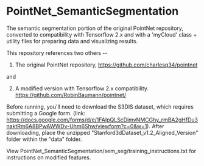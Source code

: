 # PointNet_SemanticSegmentation
The semantic segmentation portion of the original PointNet repository, converted to compatibility with Tensorflow 2.x and with a 'myCloud' class + utility files for preparing data and visualizing results.

This repository references two others --

1. The original PointNet repository,
https://github.com/charlesq34/pointnet

and

2. A modified version with Tensorflow 2.x compatibility.
https://github.com/RobinBaumann/pointnet/

Before running, you'll need to download the S3DIS dataset, which requires submitting a Google form. (link: https://docs.google.com/forms/d/e/1FAIpQLScDimvNMCGhy_rmBA2gHfDu3naktRm6A8BPwAWWDv-Uhm6Shw/viewform?c=0&w=1). After downloading, place the unzipped "Stanford3dDataset_v1.2_Aligned_Version" folder within the "data" folder.

View PointNet_SemanticSegmentation/sem_seg/training_instructions.txt for instructions on modified features.
